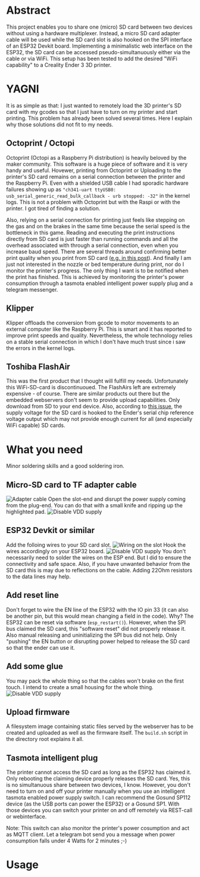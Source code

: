 # Abstract
This project enables you to share one (micro) SD card between two devices without using a hardware multiplexer. Instead, a micro SD card adapter cable will be used while the SD card slot is also hooked on the SPI interface of an ESP32 Devkit board. Implementing a minimalistic web interface on the ESP32, the SD card can be accessed pseudo-simultanuously either via the cable or via WiFi. This setup has been tested to add the desired "WiFi capability" to a Creality Ender 3 3D printer.

# YAGNI
It is as simple as that: I just wanted to remotely load the 3D printer's SD card with my gcodes so that I just have to turn on my printer and start printing. This problem has already been solved several times. Here I explain why those solutions did not fit to my needs.
## Octoprint / Octopi
Octoprint (Octopi as a Raspberry Pi distribution) is heavily beloved by the maker community. This software is a huge piece of software and it is very handy and useful. Hovewer, printing from Octoprint or Uploading to the printer's SD card remains on a serial connection between the printer and the Raspberry Pi. Even with a shielded USB cable I had sporadic hardware failures showing up as `"ch341-uart ttyUSB0: usb_serial_generic_read_bulk_callback - urb stopped: -32"` in the kernel logs. This is not a problem with Octoprint but with the Raspi or with the printer. I got tired of finding a solution. 

Also, relying on a serial connection for printing just feels like stepping on the gas and on the brakes in the same time because the serial speed is the bottleneck in this game. Reading and executing the print instructions directly from SD card is just faster than running commands and all the overhead associated with through a serial connection, even when you increase baud speed. There are several threads around confirming better print quality when you print from SD card ([e.g. in this post](https://community.octoprint.org/t/ouch-sd-card-vs-octoprint-what-a-difference-help/8618/45)). And finally I am just not interested in the nozzle or bed temperature during print, nor do I monitor the printer's progress. The only thing I want is to be notified when the print has finished. This is achieved by monitoring the printer's power consumption through a tasmota enabled intelligent power supply plug and a telegram messenger.

## Klipper
Klipper offloads the conversion from gcode to motor movements to an external computer like the Raspberry Pi. This is smart and it has reported to improve print speeds and quality. Nevertheless, the whole technology relies on a stable serial connection in which I don't have much trust since i saw the errors in the kernel logs.

## Toshiba FlashAir
This was the first product that I thought will fulfill my needs. Unfortunately this WiFi-SD-card is discontinuoued. The FlashAirs left are extremely expensive - of course. There are similar products out there but the embedded webservers don't seem to provide upload capabilities. Only download from SD to your end device. Also, according to [this issue](https://github.com/Creality3DPrinting/Ender-3/issues/12), the supply voltage for the SD card is hooked to the Ender's serial chip reference voltage output which may not provide enough current for all (and especially WiFi capable) SD cards.

# What you need
Minor soldering skills and a good soldering iron.

## Micro-SD card to TF adapter cable
![Adapter cable](documentation/cable.jpg)
Open the slot-end and disrupt the power supply coming from the plug-end. You can do that with a small knife and ripping up the highlighted pad.
![Disable VDD supply](documentation/disable-vcc.jpg)

## ESP32 Devkit or similar
Add the folloing wires to your SD card slot.
![Wiring on the slot](documentation/wiring-sd.jpg)
Hook the wires accordingly on your ESP32 board.
![Disable VDD supply](documentation/wiring-esp32.jpg)
You don't necessarily need to solder the wires on the ESP end. But I did to ensure the connectivity and safe space. Also, if you have unwanted behavior from the SD card this is may due to reflections on the cable. Adding 22Ohm resistors to the data lines may help.

## Add reset line
Don't forget to wire the EN line of the ESP32 with the IO pin 33 (it can also be another pin, but this would mean changing a field in the code). Why? The ESP32 can be reset via software (`esp_restart()`). However, when the SPI bus claimed the SD card, this "software reset" did not properly release it. Also manual releasing and uninitializing the SPI bus did not help. Only "pushing" the EN button or disrupting power helped to release the SD card so that the ender can use it.

## Add some glue
You may pack the whole thing so that the cables won't brake on the first touch. I intend to create a small housing for the whole thing.
![Disable VDD supply](documentation/pack.jpg)

## Upload firmware
A filesystem image containing static files served by the webserver has to be created and uploaded as well as the firmware itself. The `build.sh` script in the directory root explains it all.

## Tasmota intelligent plug
The printer cannot access the SD card as long as the ESP32 has claimed it. Only rebooting the claiming device properly releases the SD card. Yes, this is no simultanuous share between two devices, I know. However, you don't need to turn on and off your printer manually when you use an intelligent tasmota enabled power supply switch. I can recommend the Gosund SP112 device (as the USB ports can power the ESP32) or a Gosund SP1. With those devices you can switch your printer on and off remotely via REST-call or webinterface.

Note: This switch can also monitor the printer's power cosumption and act as MQTT client. Let a telegram bot send you a message when power consumption falls under 4 Watts for 2 minutes ;-) 

# Usage
